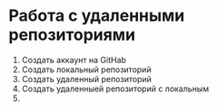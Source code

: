 # Работа с удаленными репозиториями
1. Создать аккаунт на GitHab
2. Создать локальный репозиторий
3. Создать удаленный репозиторий
4. Создать удаленныей репозиторий с локальным  
5.
